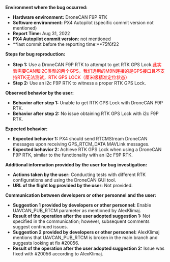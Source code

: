 **Environment where the bug occurred:**

- **Hardware environment:** DroneCAN F9P RTK
- **Software environment:** PX4 Autopilot (specific commit version not mentioned)
- **Report Time:** Aug 31, 2022
- **PX4 Autopilot commit version:** not mentioned
- **last commit before the reporting time:**75f6f22

**Steps for bug reproduction:**

- **Step 1:** Use a DroneCAN F9P RTK to attempt to get RTK GPS Lock.<font color='red'>此实验需要CAN和I2C类型的两个GPS，我们选用的M9N连接的是GPS接口且不支持RTK无法测试，RTK GPS LOCK（厘米级精准定位状态）</font>
- **Step 2:** Use an i2c F9P RTK to witness a proper RTK GPS Lock.

**Observed behavior by the user:**

- **Behavior after step 1:** Unable to get RTK GPS Lock with DroneCAN F9P RTK.
- **Behavior after step 2:** No issue obtaining RTK GPS Lock with i2c F9P RTK.

**Expected behavior:**

- **Expected behavior 1:** PX4 should send RTCMStream DroneCAN messages upon receiving GPS_RTCM_DATA MAVLink messages.
- **Expected behavior 2:** Achieve RTK GPS Lock when using a DroneCAN F9P RTK, similar to the functionality with an i2c F9P RTK.

**Additional information provided by the user for bug investigation:**

- **Actions taken by the user:** Conducting tests with different RTK configurations and using the DroneCAN GUI tool.
- **URL of the flight log provided by the user:** Not provided.

**Communication between developers or other personnel and the user:**

- **Suggestion 1 provided by developers or other personnel:** Enable UAVCAN_PUB_RTCM parameter as mentioned by AlexKlimaj.
- **Result of the operation after the user adopted suggestion 1:** Not specified in the communication; however, subsequent comments suggest continued issues.
- **Suggestion 2 provided by developers or other personnel:** AlexKlimaj mentions that UAVCAN_PUB_RTCM is broken in the main branch and suggests looking at fix \#20056.
- **Result of the operation after the user adopted suggestion 2:** Issue was fixed with \#20056 according to AlexKlimaj.
